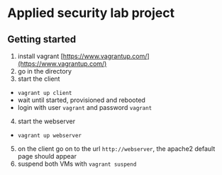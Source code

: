 # Applied security lab project

## Getting started

1. install vagrant [https://www.vagrantup.com/](https://www.vagrantup.com/)
2. go in the directory
3. start the client
  - `vagrant up client`
  - wait until started, provisioned and rebooted
  - login with user `vagrant` and password `vagrant`
4. start the webserver
  - `vagrant up webserver`
5. on the client go on to the url `http://webserver`, the apache2 default page should appear
6. suspend both VMs with `vagrant suspend`
